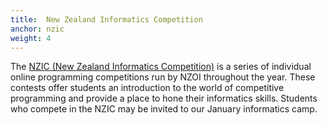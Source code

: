 ```yaml
---
title:  New Zealand Informatics Competition
anchor: nzic
weight: 4
---
```


The [NZIC (New Zealand Informatics Competition)](/nzic/) is a series of individual online programming competitions run by NZOI throughout the year. These contests offer students an introduction to the world of competitive programming and provide a place to hone their informatics skills. Students who compete in the NZIC may be invited to our January informatics camp.

